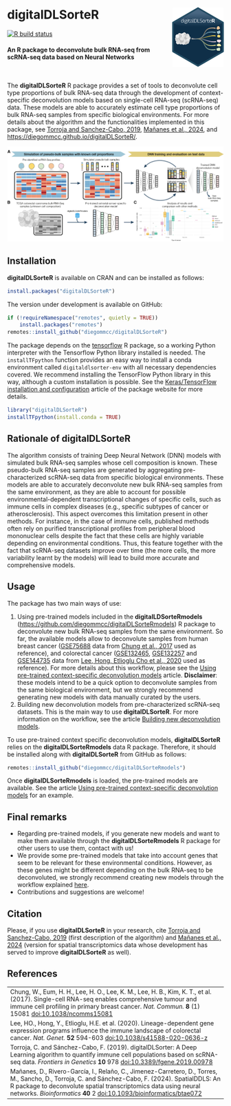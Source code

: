 # **digitalDLSorteR** <img src="man/figures/logo.png" align="right" width="120"/>

[![R build status](https://github.com/diegommcc/digitalDLsorteR/workflows/R-CMD-check-bioc/badge.svg)](https://github.com/diegommcc/digitalDLsorteR/actions) 

<div style="text-align:left">
<span>
<h4>An R package to deconvolute bulk RNA-seq from scRNA-seq data based on Neural Networks</h4></span>
</div>

<br>

The **digitalDLSorteR** R package provides a set of tools to deconvolute cell type proportions of bulk RNA-seq data through the development of context-specific deconvolution models based on single-cell RNA-seq (scRNA-seq) data. These models are able to accurately estimate cell type proportions of bulk RNA-seq samples from specific biological environments. For more details about the algorithm and the functionalities implemented in this package, see [Torroja and Sanchez-Cabo, 2019](https://www.frontiersin.org/articles/10.3389/fgene.2019.00978/full), [Mañanes et al., 2024](https://academic.oup.com/bioinformatics/article/40/2/btae072/7609037), and <https://diegommcc.github.io/digitalDLSorteR/>.


<img src="man/figures/summary.png"/>

## Installation

**digitalDLSorteR** is available on CRAN and can be installed as follows:

```r
install.packages("digitalDLSorteR")
```

The version under development is available on GitHub:

```r
if (!requireNamespace("remotes", quietly = TRUE))
    install.packages("remotes")
remotes::install_github("diegommcc/digitalDLSorteR")
```

The package depends on the [tensorflow](https://cran.r-project.org/package=tensorflow) R package, so a working Python interpreter with the Tensorflow Python library installed is needed. The `installTFpython` function provides an easy way to install a conda environment called `digitaldlsorter-env` with all necessary dependencies covered. We recommend installing the TensorFlow Python library in this way, although a custom installation is possible. See the [Keras/TensorFlow installation and configuration](<https://diegommcc.github.io/digitalDLSorteR/articles/kerasIssues.html>) article of the package website for more details.


```r
library("digitalDLSorteR")
installTFpython(install.conda = TRUE)
```

## Rationale of **digitalDLSorteR**

The algorithm consists of training Deep Neural Network (DNN) models with simulated bulk RNA-seq samples whose cell composition is known. These pseudo-bulk RNA-seq samples are generated by aggregating pre-characterized scRNA-seq data from specific biological environments. These models are able to accurately deconvolute new bulk RNA-seq samples from the same environment, as they are able to account for possible environmental-dependent transcriptional changes of specific cells, such as immune cells in complex diseases (e.g., specific subtypes of cancer or atherosclerosis). This aspect overcomes this limitation present in other methods. For instance, in the case of immune cells, published methods often rely on purified transcriptional profiles from peripheral blood mononuclear cells despite the fact that these cells are highly variable depending on environmental conditions. Thus, this feature together with the fact that scRNA-seq datasets improve over time (the more cells, the more variability learnt by the models) will lead to build more accurate and comprehensive models. 

## Usage

The package has two main ways of use:

1. Using pre-trained models included in the **digitalLDSorteRmodels** (<https://github.com/diegommcc/digitalDLSorteRmodels>) R package to deconvolute new bulk RNA-seq samples from the same environment. So far, the available models allow to deconvolute samples from human breast cancer ([GSE75688](https://www.ncbi.nlm.nih.gov/geo/query/acc.cgi?acc=GSE75688) data from [Chung et al., 2017](https://www.nature.com/articles/ncomms15081) used as reference), and colorectal cancer ([GSE132465](https://www.ncbi.nlm.nih.gov/geo/query/acc.cgi?acc=GSE132465), [GSE132257](https://www.ncbi.nlm.nih.gov/geo/query/acc.cgi?acc=GSE132257) and [GSE144735](https://www.ncbi.nlm.nih.gov/geo/query/acc.cgi?acc=GSE144735) data from [Lee, Hong, Etlioglu Cho et al., 2020](https://www.nature.com/articles/s41588-020-0636-z) used as reference). For more details about this workflow, please see the [Using pre-trained context-specific deconvolution models](https://diegommcc.github.io/digitalDLSorteR/articles/pretrainedModels.html) article. **Disclaimer**: these models intend to be a quick option to deconvolute samples from the same biological environment, but we strongly recommend generating new models with data manually curated by the users.
2. Building new deconvolution models from pre-characterized scRNA-seq datasets. This is the main way to use **digitalDLSorteR**. For more information on the workflow, see the article [Building new deconvolution models](https://diegommcc.github.io/digitalDLSorteR/articles/newModels.html).

To use pre-trained context specific deconvolution models, **digitalDLSorteR** relies on the **digitalDLSorteRmodels** data R package. Therefore, it should be installed along with **digitalDLSorteR** from GitHub as follows:

```r
remotes::install_github("diegommcc/digitalDLSorteRmodels")
```

Once **digitalDLSorteRmodels** is loaded, the pre-trained models are available. See the article [Using pre-trained context-specific deconvolution models](https://diegommcc.github.io/digitalDLSorteR/articles/pretrainedModels.html) for an example.

## Final remarks

* Regarding pre-trained models, if you generate new models and want to make them available through the **digitalDLSorteRmodels** R package for other users to use them, contact with us!
* We provide some pre-trained models that take into account genes that seem to be relevant for these environmental conditions. However, as these genes might be different depending on the bulk RNA-seq to be deconvoluted, we strongly recommend creating new models through the workflow explained [here](https://diegommcc.github.io/digitalDLSorteR/articles/realModelWorkflow.html). 
* Contributions and suggestions are welcome!

## Citation 

Please, if you use **digitalDLSorteR** in your research, cite [Torroja and Sanchez-Cabo, 2019](https://www.frontiersin.org/articles/10.3389/fgene.2019.00978/full) (first description of the algorithm) and [Mañanes et al., 2024](https://academic.oup.com/bioinformatics/article/40/2/btae072/7609037) (version for spatial transcriptomics data whose development has served to improve **digitalDLSorteR** as well). 

## References

<table>
  <tr><td>Chung, W., Eum, H. H., Lee, H. O., Lee, K. M., Lee, H. B., Kim, K. T., et al. (2017). Single-cell RNA-seq enables comprehensive tumour and immune cell profiling in primary breast cancer.
  <i>Nat. Commun.</i>
  <b>8</b> (1) 15081
  <a href='https://doi.org/10.1038/ncomms15081'>doi:10.1038/ncomms15081</a>
  </td></tr>

  <tr><td>Lee, HO., Hong, Y., Etlioglu, H.E. et al. (2020). Lineage-dependent gene expression programs influence the immune landscape of colorectal cancer.
  <i>Nat. Genet.</i>
  <b>52</b> 594-603
  <a href='https://doi.org/10.1038/s41588-020-0636-z'>doi:10.1038/s41588-020-0636-z</a>
  </td></tr>

  <tr><td>Torroja, C. and Sánchez-Cabo, F. (2019). digitalDLSorter: A Deep Learning algorithm to quantify immune cell populations based on scRNA-seq data.
  <i>Frontiers in Genetics</i>
  <b>10</b> 978
  <a href='https://doi.org/10.3389/fgene.2019.00978'>doi:10.3389/fgene.2019.00978</a>
  </td></tr>
  
  <tr><td> Mañanes, D., Rivero-García, I., Relaño, C., Jimenez-Carretero, D., Torres, M., Sancho, D., Torroja, C. and Sánchez-Cabo, F. (2024). SpatialDDLS: An R package to deconvolute spatial transcriptomics data using neural networks.
  <i>Bioinformatics</i>
   <b>40</b> 2
  <a href='https://doi.org/10.1093/bioinformatics/btae072'>doi:10.1093/bioinformatics/btae072</a>
  </td></tr>
  
</table>
